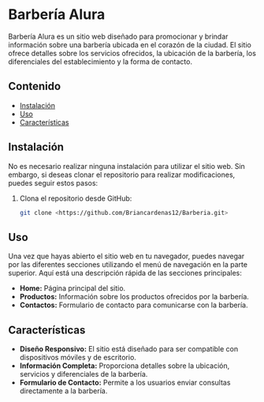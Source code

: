 # Barbería Alura

Barbería Alura es un sitio web diseñado para promocionar y brindar información sobre una barbería ubicada en el corazón de la ciudad. El sitio ofrece detalles sobre los servicios ofrecidos, la ubicación de la barbería, los diferenciales del establecimiento y la forma de contacto.

## Contenido

- [Instalación](#instalación)
- [Uso](#uso)
- [Características](#características)

## Instalación

No es necesario realizar ninguna instalación para utilizar el sitio web. Sin embargo, si deseas clonar el repositorio para realizar modificaciones, puedes seguir estos pasos:

1. Clona el repositorio desde GitHub:

   ```bash
   git clone <https://github.com/Briancardenas12/Barberia.git>

## Uso

Una vez que hayas abierto el sitio web en tu navegador, puedes navegar por las diferentes secciones utilizando el menú de navegación en la parte superior. Aquí está una descripción rápida de las secciones principales:

- **Home:** Página principal del sitio.
- **Productos:** Información sobre los productos ofrecidos por la barbería.
- **Contactos:** Formulario de contacto para comunicarse con la barbería.

## Características

- **Diseño Responsivo:** El sitio está diseñado para ser compatible con dispositivos móviles y de escritorio.
- **Información Completa:** Proporciona detalles sobre la ubicación, servicios y diferenciales de la barbería.
- **Formulario de Contacto:** Permite a los usuarios enviar consultas directamente a la barbería.


